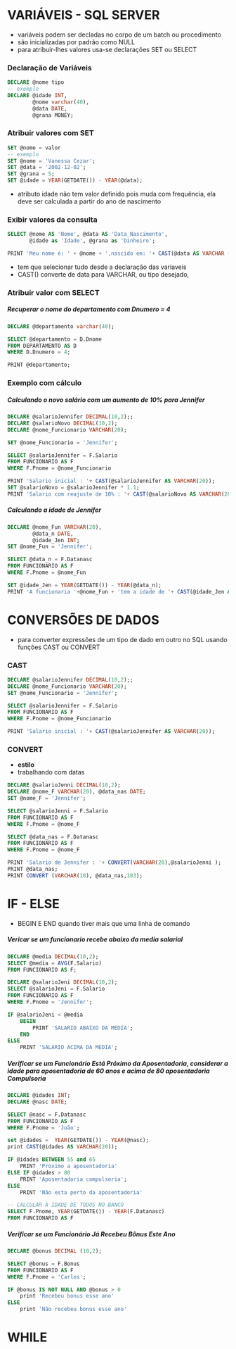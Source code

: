 # VARIÁVEIS - SQL SERVER
- variáveis podem ser decladas no corpo de um batch ou procedimento
- são inicializadas por padrão como NULL
- para atribuir-lhes valores usa-se declarações SET ou SELECT
### Declaração de Variáveis
```sql
DECLARE @nome tipo
-- exemplo
DECLARE @idade INT,
        @nome varchar(40),
        @data DATE,
        @grana MONEY;
```
### Atribuir valores com SET
```sql
SET @nome = valor
-- exemplo
SET @nome = 'Vanessa Cezar';
SET @data = '2002-12-02';
SET @grana = 5;
SET @idade = YEAR(GETDATE()) - YEAR(@data);   
```
* atributo idade não tem valor definido pois muda com frequência, ela deve ser calculada a partir do ano de nascimento

### Exibir valores da consulta 
```sql
SELECT @nome AS 'Nome', @data AS 'Data_Nascimento',
	   @idade as 'Idade', @grana as 'Dinheiro';

PRINT 'Meu nome é: ' + @nome + ',nascido em: '+ CAST(@data AS VARCHAR (11));
```
* tem que selecionar tudo desde a declaração das variaveis
* CAST() converte de data para VARCHAR, ou tipo desejado,

### Atribuir valor com SELECT
##### Recuperar o nome do departamento com Dnumero = 4
```sql
DECLARE @departamento varchar(40);

SELECT @departamento = D.Dnome
FROM DEPARTAMENTO AS D
WHERE D.Dnumero = 4;

PRINT @departamento;
```
### Exemplo com cálculo
##### Calculando o novo salário com um aumento de 10% para Jennifer
```sql
DECLARE @salarioJennifer DECIMAL(10,2);;
DECLARE @salarioNovo DECIMAL(10,2);
DECLARE @nome_Funcionario VARCHAR(20);

SET @nome_Funcionario = 'Jennifer';

SELECT @salarioJennifer = F.Salario
FROM FUNCIONARIO AS F
WHERE F.Pnome = @nome_Funcionario

PRINT 'Salario inicial : '+ CAST(@salarioJennifer AS VARCHAR(20));
SET @salarioNovo = @salarioJennifer * 1.1;
PRINT 'Salario com reajuste de 10% : '+ CAST(@salarioNovo AS VARCHAR(20));
```
##### Calculando a idade de Jennifer
```sql
DECLARE @nome_Fun VARCHAR(20),
		@data_n DATE,
		@idade_Jen INT;
SET @nome_Fun = 'Jennifer';

SELECT @data_n = F.Datanasc
FROM FUNCIONARIO AS F
WHERE F.Pnome = @nome_Fun

SET @idade_Jen = YEAR(GETDATE()) - YEAR(@data_n);
PRINT 'A funcionaria '+@nome_Fun + 'tem a idade de '+ CAST(@idade_Jen AS VARCHAR(20)) + ' idade';
```

# CONVERSÕES DE DADOS
- para converter expressões de um tipo de dado em outro no SQL usando funções CAST ou CONVERT
### CAST
```sql
DECLARE @salarioJennifer DECIMAL(10,2);;
DECLARE @nome_Funcionario VARCHAR(20);
SET @nome_Funcionario = 'Jennifer';

SELECT @salarioJennifer = F.Salario
FROM FUNCIONARIO AS F
WHERE F.Pnome = @nome_Funcionario

PRINT 'Salario inicial : '+ CAST(@salarioJennifer AS VARCHAR(20));
```
### CONVERT
- **estilo**
- trabalhando com datas
```sql
DECLARE @salarioJenni DECIMAL(10,2);
DECLARE @nome_F VARCHAR(20), @data_nas DATE;
SET @nome_F = 'Jennifer';

SELECT @salarioJenni = F.Salario
FROM FUNCIONARIO AS F
WHERE F.Pnome = @nome_F

SELECT @data_nas = F.Datanasc
FROM FUNCIONARIO AS F
WHERE F.Pnome = @nome_F

PRINT 'Salario de Jennifer : '+ CONVERT(VARCHAR(20),@salarioJenni );
PRINT @data_nas;
PRINT CONVERT (VARCHAR(10), @data_nas,103);
```
# IF - ELSE
- BEGIN E END quando tiver mais que uma linha de comando
##### Vericar se um funcionario recebe abaixo da media salarial
```sql
DECLARE @media DECIMAL(10,2);
SELECT @media = AVG(F.Salario)
FROM FUNCIONARIO AS F;

DECLARE @salarioJeni DECIMAL(10,2);
SELECT @salarioJeni = F.Salario
FROM FUNCIONARIO AS F
WHERE F.Pnome = 'Jennifer';

IF @salarioJeni < @media
	BEGIN
		PRINT 'SALARIO ABAIXO DA MEDIA';
	END
ELSE
	PRINT 'SALARIO ACIMA DA MEDIA';
```
##### Verificar se um Funcionário Está Próximo da Aposentadoria, considerar a idade para aposentadoria de 60 anos e acima de 80 aposentadoria Compulsoria
```sql
DECLARE @idades INT;
DECLARE @nasc DATE;

SELECT @nasc = F.Datanasc
FROM FUNCIONARIO AS F
WHERE F.Pnome = 'João';

set @idades =  YEAR(GETDATE()) - YEAR(@nasc);
print CAST(@idades AS VARCHAR(20));

IF @idades BETWEEN 55 and 65
	PRINT 'Proximo a aposentadoria'
ELSE IF @idades > 80
	PRINT 'Aposentadoria compulsoria';
ELSE 
	PRINT 'Não esta perto da aposentadoria'

-- CALCULAR A IDADE DE TODOS NO BANCO
SELECT F.Pnome, YEAR(GETDATE()) - YEAR(F.Datanasc)
FROM FUNCIONARIO AS F
```
##### Verificar se um Funcionário Já Recebeu Bônus Este Ano
```sql
DECLARE @bonus DECIMAL (10,2);

SELECT @bonus = F.Bonus
FROM FUNCIONARIO AS F
WHERE F.Pnome = 'Carlos';

IF @bonus IS NOT NULL AND @bonus > 0
	print 'Recebeu bonus esse ano'
ELSE
	print 'Não recebeu bonus esse ano'

```
# WHILE
```sql
```
